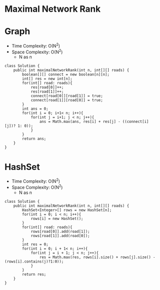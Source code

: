 # Maximal Network Rank

# Graph

- Time Complexity: O(N<sup>2</sup>)
- Space Complexity: O(N<sup>2</sup>)
  - N as n

```
class Solution {
    public int maximalNetworkRank(int n, int[][] roads) {
        boolean[][] connect = new boolean[n][n];
        int[] res = new int[n];
        for(int[] road: roads){
            res[road[0]]++;
            res[road[1]]++;
            connect[road[0]][road[1]] = true;
            connect[road[1]][road[0]] = true;
        }
        int ans = 0;
        for(int i = 0; i+1< n; i++){
            for(int j = i+1; j < n; j++){
                ans = Math.max(ans, res[i] + res[j] - ((connect[i][j])? 1: 0));
            }
        }
        return ans;
    }
}
```

# HashSet

- Time Complexity: O(N<sup>2</sup>)
- Space Complexity: O(N<sup>2</sup>)
  - N as n

```
class Solution {
    public int maximalNetworkRank(int n, int[][] roads) {
        HashSet<Integer>[] rows = new HashSet[n];
        for(int i = 0; i < n; i++){
            rows[i] = new HashSet();
        }
        for(int[] road: roads){
            rows[road[0]].add(road[1]);
            rows[road[1]].add(road[0]);
        }
        int res = 0;
        for(int i = 0; i + 1< n; i++){
            for(int j = i + 1; j < n; j++){
                res = Math.max(res, rows[i].size() + rows[j].size() - (rows[i].contains(j)?1:0));
            }
        }
        return res;
    }
}
```
